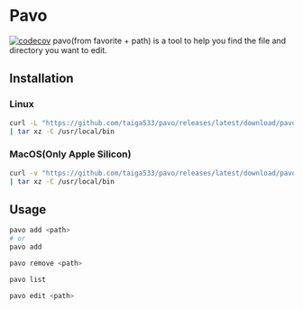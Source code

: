 # Pavo

[![codecov](https://codecov.io/gh/taiga533/pavo/branch/main/graph/badge.svg)](https://codecov.io/gh/taiga533/pavo)
pavo(from favorite + path) is a tool to help you find the file and directory you want to edit.

## Installation

### Linux

```bash
curl -L "https://github.com/taiga533/pavo/releases/latest/download/pavo-x86_64-unknown-linux-gnu.tar.gz" \
| tar xz -C /usr/local/bin
```

### MacOS(Only Apple Silicon)

```bash
curl -v "https://github.com/taiga533/pavo/releases/latest/download/pavo-aarch64-apple-darwin.tar.gz" \
| tar xz -C /usr/local/bin
```

## Usage

```bash
pavo add <path>
# or
pavo add
```

```bash
pavo remove <path>
```

```bash
pavo list
```

```bash
pavo edit <path>
```
